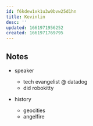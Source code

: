 ```yaml
---
id: f6kdew1xk1u3w0bvw25d1hn
title: Kevinlin
desc: ''
updated: 1661971956252
created: 1661971769795
---
```


## Notes

- speaker
	- tech evangelist @ datadog
	- did robokitty 

- history
	- geocities
	- angelfire